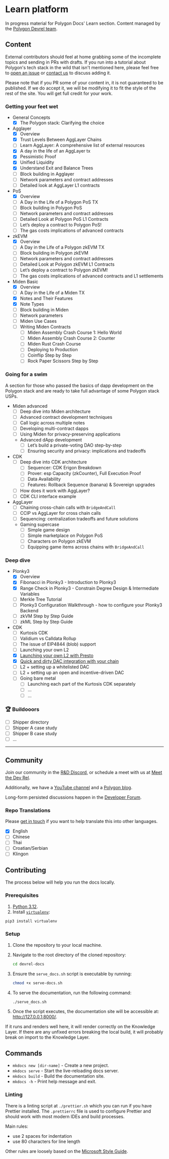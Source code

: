 # Learn platform

In progress material for Polygon Docs' Learn section. Content managed by the
[Polygon Devrel team](https://polygon.technology/community/meet-the-devrel).

## Content

External contributors should feel at home grabbing some of the incomplete topics
and sending in PRs with drafts. If you run into a tutorial about Polygon's tech
stack in the wild that isn't mentioned here, please feel free to
[open an issue](https://github.com/0xPolygon/devrel-docs/issues) or
[contact us](https://polygon.technology/community/meet-the-devrel) to discuss
adding it.

Please note that if you PR some of your content in, it is not guaranteed to be
published. If we do accept it, we will be modifying it to fit the style of the
rest of the site. You will get full credit for your work.

### Getting your feet wet

- General Concepts
  - [x] The Polygon stack: Clarifying the choice
- Agglayer
  - [x] Overview
  - [x] Trust Levels Between AggLayer Chains
  - [ ] Learn AggLayer: A comprehensive list of external resources
  - [x] A day in the life of an AggLayer tx
  - [x] Pessimistic Proof
  - [x] Unified Liquidity
  - [x] Understand Exit and Balance Trees
  - [ ] Block building in Agglayer
  - [ ] Network parameters and contract addresses
  - [ ] Detailed look at AggLayer L1 contracts
- PoS
  - [x] Overview
  - [ ] A Day in the Life of a Polygon PoS TX
  - [ ] Block building in Polygon PoS
  - [ ] Network parameters and contract addresses
  - [ ] Detailed Look at Polygon PoS L1 Contracts
  - [ ] Let’s deploy a contract to Polygon PoS!
  - [ ] The gas costs implications of advanced contracts
- zkEVM
  - [x] Overview
  - [ ] A Day in the Life of a Polygon zkEVM TX
  - [ ] Block building in Polygon zkEVM
  - [ ] Network parameters and contract addresses
  - [ ] Detailed Look at Polygon zkEVM L1 Contracts
  - [ ] Let’s deploy a contract to Polygon zkEVM!
  - [ ] The gas costs implications of advanced contracts and L1 settlements
- Miden Basic
  - [x] Overview
  - [ ] A Day in the Life of a Miden TX
  - [x] Notes and Their Features
  - [x] Note Types
  - [ ] Block building in Miden
  - [ ] Network parameters
  - [ ] Miden Use Cases
  - [ ] Writing Miden Contracts
    - [ ] Miden Assembly Crash Course 1: Hello World
    - [ ] Miden Assembly Crash Course 2: Counter
    - [ ] Miden Rust Crash Course
    - [ ] Deploying to Production
    - [ ] Coinflip Step by Step
    - [ ] Rock Paper Scissors Step by Step

### Going for a swim

A section for those who passed the basics of dapp development on the Polygon
stack and are ready to take full advantage of some Polygon stack USPs.

- Miden advanced
  - [ ] Deep dive into Miden architecture
  - [ ] Advanced contract development techniques
  - [ ] Call logic across multiple notes
  - [ ] Developing multi-contract dapps
  - [ ] Using Miden for privacy-preserving applications
  - Advanced dApp development
    - [ ] Let’s build a private-voting DAO step-by-step
    - [ ] Ensuring security and privacy: implications and tradeoffs
- CDK
  - [ ] Deep dive into CDK architecture
    - [ ] Sequencer: CDK Erigon Breakdown
    - [ ] Prover: esp Capacity (zkCounter), Full Execution Proof
    - [ ] Data Availability
    - [ ] Features: Rollback Sequence (banana) & Sovereign upgrades
  - [ ] How does it work with AggLayer?
  - [ ] CDK CLI interface example
- AggLayer
  - [ ] Chaining cross-chain calls with `BridgeAndCall`
  - [ ] CCIP vs AggLayer for cross chain calls
  - [ ] Sequencing: centralization tradeoffs and future solutions
  - Gaming supercase
    - [ ] Simple game design
    - [ ] Simple marketplace on Polygon PoS
    - [ ] Characters on Polygon zkEVM
    - [ ] Equipping game items across chains with `BridgeAndCall`

### Deep dive

- Plonky3
  - [x] Overview
  - [x] Fibonacci in Plonky3 - Introduction to Plonky3
  - [x] Range Check in Plonky3 - Constrain Degree Design & Intermediate Variables
  - [ ] Merkle Tree Tutorial
  - [ ] Plonky3 Configuration Walkthrough - how to configure your Plonky3 Backend
  - [ ] zkVM Step by Step Guide
  - [ ] zkML Step by Step Guide
- CDK
  - [ ] Kurtosis CDK
  - [ ] Validium vs Calldata Rollup
  - [ ] The issue of EIP4844 (blob) support
  - [ ] Launching your own L2
  - [x] [Launching your own L2 with Presto](https://blog.jarrodwatts.com/build-your-own-layer-2-blockchain-using-polygon-cdk)
  - [x] [Quick and dirty DAC integration with your chain](https://docs.polygon.technology/cdk/how-to/integrate-da/)
  - [ ] L2 + setting up a whitelisted DAC
  - [ ] L2 + setting up an open and incentive-driven DAC
  - [ ] Going bare metal
    - [ ] Launching each part of the Kurtosis CDK separately
    - [ ] …
    - [ ] …

### 🏆 Buildooors

- [ ] Shipper directory
- [ ] Shipper A case study
- [ ] Shipper B case study
- [ ] …

---

## Community

Join our community in the [R&D Discord](https://discord.gg/0xpolygonrnd), or
schedule a meet with us at
[Meet the Dev Rel](https://polygon.technology/community/meet-the-devrel).

Additionally, we have a [YouTube channel](https://www.youtube.com/@0xPolygonTV)
and a [Polygon blog](https://polygon.technology/blog).

Long-form persisted discussions happen in the
[Developer Forum](https://forum.polygon.technology/c/developers/25).

### Repo Translations

Please [get in touch](https://polygon.technology/community/meet-the-devrel) if
you want to help translate this into other languages.

- [x] English
- [ ] Chinese
- [ ] Thai
- [ ] Croatian/Serbian
- [ ] Klingon

## Contributing

The process below will help you run the docs locally.

### Prerequisites

1. [Python 3.12](https://www.python.org/downloads/).
2. Install [`virtualenv`](https://pypi.org/project/virtualenv/):

```sh
pip3 install virtualenv
```

### Setup

1. Clone the repository to your local machine.
2. Navigate to the root directory of the cloned repository:

   ```sh
   cd devrel-docs
   ```

3. Ensure the `serve_docs.sh` script is executable by running:

   ```sh
   chmod +x serve-docs.sh
   ```

4. To serve the documentation, run the following command:

   ```sh
   ./serve_docs.sh
   ```

5. Once the script executes, the documentation site will be accessible at:
   <http://127.0.0.1:8000/>.

If it runs and renders well here, it will render correctly on the Knowledge
Layer. If there are any unfixed errors breaking the local build, it will
probably break on import to the Knowledge Layer.

## Commands

- `mkdocs new [dir-name]` - Create a new project.
- `mkdocs serve` - Start the live-reloading docs server.
- `mkdocs build` - Build the documentation site.
- `mkdocs -h` - Print help message and exit.

### Linting

There is a linting script at `./prettier.sh` which you can run if you have
Prettier installed. The `.prettierrc` file is used to configure Prettier and
should work with most modern IDEs and build processes.

Main rules:

- use 2 spaces for indentation
- use 80 characters for line length

Other rules are loosely based on the
[Microsoft Style Guide](https://learn.microsoft.com/en-us/style-guide/welcome/).
